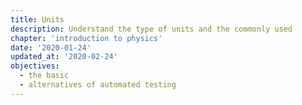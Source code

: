 ```yaml
---
title: Units
description: Understand the type of units and the commonly used
chapter: 'introduction to physics'
date: '2020-01-24'
updated_at: '2020-02-24'
objectives:
  - the basic
  - alternatives of automated testing
---
```

